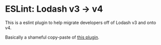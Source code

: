 # ESLint: Lodash v3 -> v4

This is a eslint plugin to help migrate developers off of Lodash v3 and onto v4.

Basically a shameful copy-paste of [this plugin][1].

[1]: https://github.com/you-dont-need/You-Dont-Need-Lodash-Underscore
